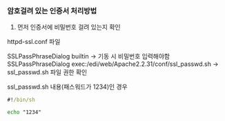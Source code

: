 ### 암호걸려 있는 인증서 처리방법

1. 먼저 인증서에 비밀번호 걸려 있는지 확인 

httpd-ssl.conf 파일

SSLPassPhraseDialog builtin -> 기동 시 비밀번호 입력해야함
SSLPassPhraseDialog exec:/edi/web/Apache2.2.31/conf/ssl_passwd.sh -> ssl_passwd.sh 파일 권한 확인

ssl_passwd.sh 내용(패스워드가 1234)인 경우

```cmd
#!/bin/sh

echo "1234"
```



